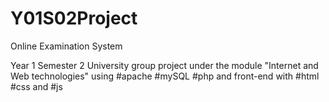 # Y01S02Project
Online Examination System

Year 1 Semester 2 University group project under the module "Internet and Web technologies" using #apache #mySQL #php and front-end with #html #css and #js
